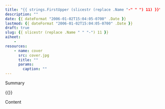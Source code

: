 ```yaml
---
title: "{{ strings.FirstUpper (slicestr (replace .Name "-" " ") 11) }}"
description: ""
date: {{ dateFormat "2006-01-02T15:04:05-0700" .Date }}
lastmod: {{ dateFormat "2006-01-02T15:04:05-0700" .Date }}
draft: true
slug: {{ slicestr (replace .Name " " "-") 11 }}
aiheet:
    - 
resources:
    - name: cover
      src: cover.jpg
      title: ""
      params:
        caption: ""
---
```

Summary

<!--more-->

{{<cover>}}

Content
